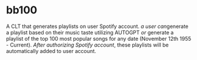 # bb100
A CLT that generates playlists on user Spotify account. 
*a user can*generate a playlist based on their music taste utilizing AUTOGPT *or* generate a playlist of the top 100 most popular songs for any date (November 12th 1955 - Current). *After authorizing Spotify account*, these playlists will be automatically added to user account.
